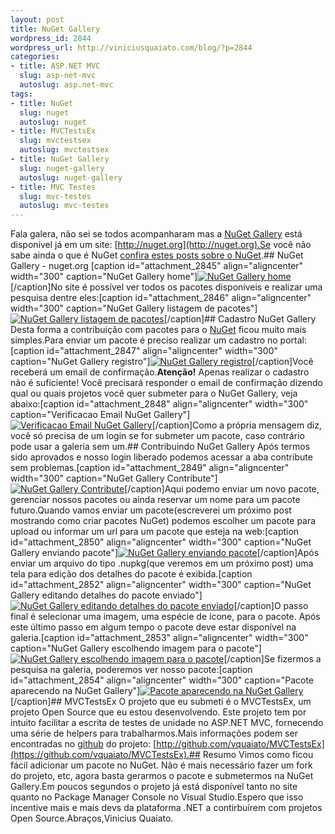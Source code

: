 ```yaml
--- 
layout: post
title: NuGet Gallery
wordpress_id: 2844
wordpress_url: http://viniciusquaiato.com/blog/?p=2844
categories: 
- title: ASP.NET MVC
  slug: asp-net-mvc
  autoslug: asp.net-mvc
tags: 
- title: NuGet
  slug: nuget
  autoslug: nuget
- title: MVCTestsEx
  slug: mvctestsex
  autoslug: mvctestsex
- title: NuGet Gallery
  slug: nuget-gallery
  autoslug: nuget-gallery
- title: MVC Testes
  slug: mvc-testes
  autoslug: mvc-testes
---
```

Fala galera, não sei se todos acompanharam mas a [NuGet Gallery](http://nuget.org) está disponível já em um site: [http://nuget.org](http://nuget.org).Se você não sabe ainda o que é NuGet [confira estes posts sobre o NuGet](http://viniciusquaiato.com/blog/tag/nuget/).## NuGet Gallery - nuget.org
[caption id="attachment_2845" align="aligncenter" width="300" caption="NuGet Gallery home"][![NuGet Gallery home](http://viniciusquaiato.com/blog/wp-content/uploads/2011/01/NuGet-Gallery-home-300x223.png "NuGet Gallery home")](http://viniciusquaiato.com/blog/wp-content/uploads/2011/01/NuGet-Gallery-home.png)[/caption]No site é possível ver todos os pacotes disponíveis e realizar uma pesquisa dentre eles:[caption id="attachment_2846" align="aligncenter" width="300" caption="NuGet Gallery listagem de pacotes"][![NuGet Gallery listagem de pacotes](http://viniciusquaiato.com/blog/wp-content/uploads/2011/01/Listagem-pacotes-300x223.png "NuGet Gallery listagem de pacotes")](http://viniciusquaiato.com/blog/wp-content/uploads/2011/01/Listagem-pacotes.png)[/caption]## Cadastro NuGet Gallery
Desta forma a contribuição com pacotes para o [NuGet](http://nuget.codeplex.com) ficou muito mais simples.Para enviar um pacote é preciso realizar um cadastro no portal:[caption id="attachment_2847" align="aligncenter" width="300" caption="NuGet Gallery registro"][![NuGet Gallery registro](http://viniciusquaiato.com/blog/wp-content/uploads/2011/01/NuGet-Gallery-registro-300x223.png "NuGet Gallery registro")](http://viniciusquaiato.com/blog/wp-content/uploads/2011/01/NuGet-Gallery-registro.png)[/caption]Você receberá um email de confirmação.**Atenção!** Apenas realizar o cadastro não é suficiente! Você precisará responder o email de confirmação dizendo qual ou quais projetos você quer submeter para o NuGet Gallery, veja abaixo:[caption id="attachment_2848" align="aligncenter" width="300" caption="Verificacao Email NuGet Gallery"][![Verificacao Email NuGet Gallery](http://viniciusquaiato.com/blog/wp-content/uploads/2011/01/Verificacao-Email-300x166.png "Verificacao Email NuGet Gallery")](http://viniciusquaiato.com/blog/wp-content/uploads/2011/01/Verificacao-Email.png)[/caption]Como a própria mensagem diz, você só precisa de um login se for submeter um pacote, caso contrário pode usar a galeria sem um.## Contribuindo NuGet Gallery
Após termos sido aprovados e nosso login liberado podemos acessar a aba contribute sem problemas.[caption id="attachment_2849" align="aligncenter" width="300" caption="NuGet Gallery Contribute"][![NuGet Gallery Contribute](http://viniciusquaiato.com/blog/wp-content/uploads/2011/01/NuGet-Gallery-Contribute-300x208.png "NuGet Gallery Contribute")](http://viniciusquaiato.com/blog/wp-content/uploads/2011/01/NuGet-Gallery-Contribute.png)[/caption]Aqui podemo enviar um novo pacote, gerenciar nossos pacotes ou ainda reservar um nome para um pacote futuro.Quando vamos enviar um pacote(escreverei um próximo post mostrando como criar pacotes NuGet) podemos escolher um pacote para upload ou informar um url para um pacote que esteja na web:[caption id="attachment_2850" align="aligncenter" width="300" caption="NuGet Gallery enviando pacote"][![NuGet Gallery enviando pacote](http://viniciusquaiato.com/blog/wp-content/uploads/2011/01/NuGet-Gallery-enviando-pacote-300x208.png "NuGet Gallery enviando pacote")](http://viniciusquaiato.com/blog/wp-content/uploads/2011/01/NuGet-Gallery-enviando-pacote.png)[/caption]Após enviar um arquivo do tipo .nupkg(que veremos em um próximo post) uma tela para edição dos detalhes do pacote é exibida.[caption id="attachment_2852" align="aligncenter" width="300" caption="NuGet Gallery editando detalhes do pacote enviado"][![NuGet Gallery editando detalhes do pacote enviado](http://viniciusquaiato.com/blog/wp-content/uploads/2011/01/NuGet-Gallery-editando-detalhes-do-pacote-enviado-300x208.png "NuGet Gallery editando detalhes do pacote enviado")](http://viniciusquaiato.com/blog/wp-content/uploads/2011/01/NuGet-Gallery-editando-detalhes-do-pacote-enviado.png)[/caption]O passo final é selecionar uma imagem, uma espécie de ícone, para o pacote. Após este último passo em algum tempo o pacote deve estar disponível na galeria.[caption id="attachment_2853" align="aligncenter" width="300" caption="NuGet Gallery escolhendo imagem para o pacote"][![NuGet Gallery escolhendo imagem para o pacote](http://viniciusquaiato.com/blog/wp-content/uploads/2011/01/NuGet-Gallery-escolhendo-imagem-para-o-pacote-300x208.png "NuGet Gallery escolhendo imagem para o pacote")](http://viniciusquaiato.com/blog/wp-content/uploads/2011/01/NuGet-Gallery-escolhendo-imagem-para-o-pacote.png)[/caption]Se fizermos a pesquisa na galeria, poderemos ver nosso pacote:[caption id="attachment_2854" align="aligncenter" width="300" caption="Pacote aparecendo na NuGet Gallery"][![Pacote aparecendo na NuGet Gallery](http://viniciusquaiato.com/blog/wp-content/uploads/2011/01/Pacote-aparecendo-na-NuGet-Gallery-300x208.png "Pacote aparecendo na NuGet Gallery")](http://viniciusquaiato.com/blog/wp-content/uploads/2011/01/Pacote-aparecendo-na-NuGet-Gallery.png)[/caption]## MVCTestsEx
O projeto que eu submeti é o MVCTestsEx, um projeto Open Source que eu estou desenvolvendo. Este projeto tem por intuito facilitar a escrita de testes de unidade no ASP.NET MVC, fornecendo uma série de helpers para trabalharmos.Mais informações podem ser encontradas no [github](http://github.com) do projeto: [http://github.com/vquaiato/MVCTestsEx](https://github.com/vquaiato/MVCTestsEx).## Resumo
Vimos como ficou fácil adicionar um pacote no NuGet. Não é mais necessário fazer um fork do projeto, etc, agora basta gerarmos o pacote e submetermos na NuGet Gallery.Em poucos segundos o projeto já está disponível tanto no site quanto no Package Manager Console no Visual Studio.Espero que isso incentive mais e mais devs da plataforma .NET a contirbuírem com projetos Open Source.Abraços,Vinicius Quaiato.

